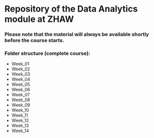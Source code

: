 # Repository of the Data Analytics module at ZHAW
### Please note that the material will always be available shortly before the course starts.

### Folder structure (complete course):
- Week_01
- Week_02
- Week_03
- Week_04
- Week_05
- Week_06
- Week_07
- Week_08
- Week_09
- Week_10
- Week_11
- Week_12
- Week_13
- Week_14
